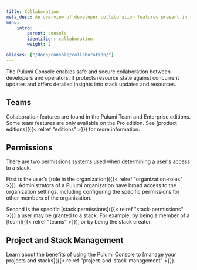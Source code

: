```yaml
---
title: Collaboration
meta_desc: An overview of developer collaboration features present in the Pulumi Cloud Service.
menu:
    intro:
        parent: console
        identifier: collaboration
        weight: 2

aliases: ["/docs/console/collaboration/"]
---
```


The Pulumi Console enables safe and secure collaboration between developers and operators. It protects
resource state against concurrent updates and offers detailed insights into stack updates and resources.

## Teams

Collaboration features are found in the Pulumi Team and Enterprise editions.
Some team features are only available on the Pro edition.
See [product editions]({{< relref "editions" >}}) for more information.

## Permissions

There are two permissions systems used when determining a user's access to a stack.

First is the user's [role in the organization]({{< relref "organization-roles" >}}). Administrators
of a Pulumi organization have broad access to the organization settings, including configuring
the specific permissions for other members of the organization.

Second is the specific [stack permissions]({{< relref "stack-permissions" >}}) a user may be
granted to a stack. For example, by being a member of a [team]({{< relref "teams" >}}), or
by being the stack creator.

## Project and Stack Management

Learn about the benefits of using the Pulumi Console to [manage your projects and stacks]({{< relref "project-and-stack-management" >}}).
